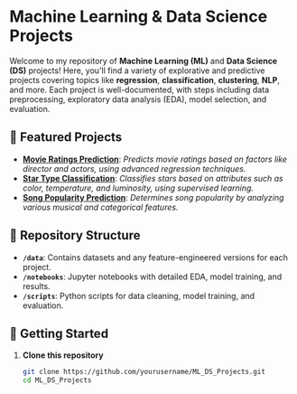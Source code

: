# Machine Learning & Data Science Projects

Welcome to my repository of **Machine Learning (ML)** and **Data Science (DS)** projects! Here, you'll find a variety of explorative and predictive projects covering topics like **regression**, **classification**, **clustering**, **NLP**, and more. Each project is well-documented, with steps including data preprocessing, exploratory data analysis (EDA), model selection, and evaluation.

## 🌟 Featured Projects

- **[Movie Ratings Prediction](link)**: *Predicts movie ratings based on factors like director and actors, using advanced regression techniques.*
- **[Star Type Classification](link)**: *Classifies stars based on attributes such as color, temperature, and luminosity, using supervised learning.*
- **[Song Popularity Prediction](link)**: *Determines song popularity by analyzing various musical and categorical features.*

## 📂 Repository Structure

- **`/data`**: Contains datasets and any feature-engineered versions for each project.
- **`/notebooks`**: Jupyter notebooks with detailed EDA, model training, and results.
- **`/scripts`**: Python scripts for data cleaning, model training, and evaluation.

## 🚀 Getting Started

1. **Clone this repository**
   ```bash
   git clone https://github.com/yourusername/ML_DS_Projects.git
   cd ML_DS_Projects
